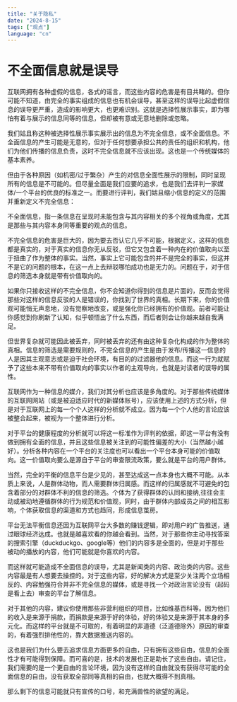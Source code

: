 ```yaml
---
title: "关于隐私"
date: "2024-8-15"
tags: ["观点"]
language: "cn"
---
```


# 不全面信息就是误导
互联网拥有各种虚假的信息，各式的谣言，而这些内容的危害是有目共睹的。但你可能不知道，由完全的事实组成的信息也有机会误导，甚至这样的误导比起虚假信息的误导更严重，造成的影响更大，也更难识别。这就是选择性展示事实，即为哪怕有着与展示的信息同等的信息，但却被有意或无意地删除或忽略。

我们姑且称这种被选择性展示事实展示出的信息为不完全信息，或不全面信息。不全面信息的产生可能是无意的，但对于任何想要承担公共的责任的组织和机构，他们为他们传播的信息负责，这时不完全信息就不应该出现。这也是一个传统媒体的基本素养。

但由于各种原因（如机密/过于繁杂）产生的对信息全面性展示的限制，同时呈现所有的信息是不可能的。但尽量全面是我们应要的追求，也是我们去评判一家媒体/一个平台的优良的标准之一。而要进行评判，我们姑且缩小信息的定义的范围并重新定义不完全信息：

不全面信息，指一条信息在呈现时未能包含与其内容相关的多个视角或角度，尤其是那些与其内容本身同等重要的观点的信息。

不完全信息的危害是巨大的，因为要去否认它几乎不可能，根据定义，这样的信息都是真实的，对于真实的信息你无从反驳，但它又包含着一种内在的价值取向以至于扭曲了作为整体的事实。当然，事实上它可能包含的并不是完全的事实，但这并不是它的问题的根本，在这一点上去辩驳哪怕成功也是无力的。问题在于，对于信息的筛选本身就是带有价值取向的。

如果你只接收这样的不完全信息，你不会知道你得到的信息是片面的，反而会觉得那些对这样的信息反驳的人是错误的，你找到了世界的真相。长期下来，你的价值观可能悄无声息地，没有觉察地改变，或是强化你已经拥有的价值观。前者可能让你感觉到你刷新了认知，似乎顿悟出了什么东西，而后者则会让你越来越自我满足。

但世界复杂就可能因此被丢弃，同时被丢弃的还有由这种复杂化构成的作为整体的真相。信息的筛选是需要规则的，不完全信息的产生是由于发布/传播这一信息的人是因其主观意志或是迫于社会环境，有目的的过滤器他的信息。而这一行为就赋予了这些本来不带有价值取向的事实以作者的主观导向，也就是对读者的误导的属性。

互联网作为一种信息的媒介，我们对其分析也应该是多角度的。对于那些传统媒体的互联网网站（或是被迫适应时代的新媒体账号），应该使用上述的方式分析，但是对于互联网上的每一个个人这样的分析就不成立。因为每一个个人他的言论应该被整合起来，被视为一个整体进行分析。

对于平台的健康程度的分析就可以将这一标准作为评判的依据，即这一平台有没有做到拥有全面的信息，并且这些信息被关注到的可能性偏差的大小（当然越小越好）。分析各种内容在一个平台的关注度也可以看出一个平台本身可能的价值取向。这一价值取向要么是源自于平台的审查限流政策，要么就是平台的用户群体。

当然，完全的平衡的信息平台是少见的，甚至达成这一点本身也大概不可能。从本质上来说，人是群体动物，而人需要群体归属感。而这样的归属感就不可避免的包含着部分的对群体不利的信息的筛选。个体为了获得群体的认同和接纳,往往会主动或被动地遵循群体的行为规范和价值观，同时，由于群体内部成员之间的相互影响，个体获取信息的渠道和方式也趋同，形成信息茧房。

平台无法平衡信息还因为互联网平台大多数的赚钱逻辑，即对用户的广告推送，通过眼球经济达成。也就是越喜欢看的你越会看到。当然，对于那些你主动寻找答案的搜索引擎（duckduckgo、google等）他们的内容多是全面的，但是对于那些被动的播放的内容，他们可能就是你喜欢的内容。

而这样就可能造成不全面信息的误导，尤其是新闻类的内容、政治类的内容。这些内容最是有人想要去操控的。对于这些内容，好的解决方式是至少关注两个立场相反的、内容勉强符合并非不完全信息的媒体，或是寻找一个对政治言论没有（起码是看上去）审查的平台了解信息。

对于其他的内容，建议你使用那些非营利组织的项目，比如维基百科等。因为他们的收入是来源于捐款，而捐款是来源于好的体验，好的体验又是来源于其本身的多元化。而这样的平台就是不可取的，有着明显的非道德（泛道德除外）原因的审查的，有着强烈排他性的，靠大数据推送内容的。

这也是我们为什么要去追求信息方面更多的自由，只有拥有这些自由，信息的全面性才有可能得到保障。而可喜的是，技术的发展也正是助长了这些自由。请记住，我们需要的是一个更自由的言论环境，因为没有这样的自由就没有获得尽可能的全面信息的自由，没有获取全部同等真相的自由，也就大概得不到真相。

那么剩下的信息可能就只有宣传的口号，和充满兽性的欲望的满足。

        
